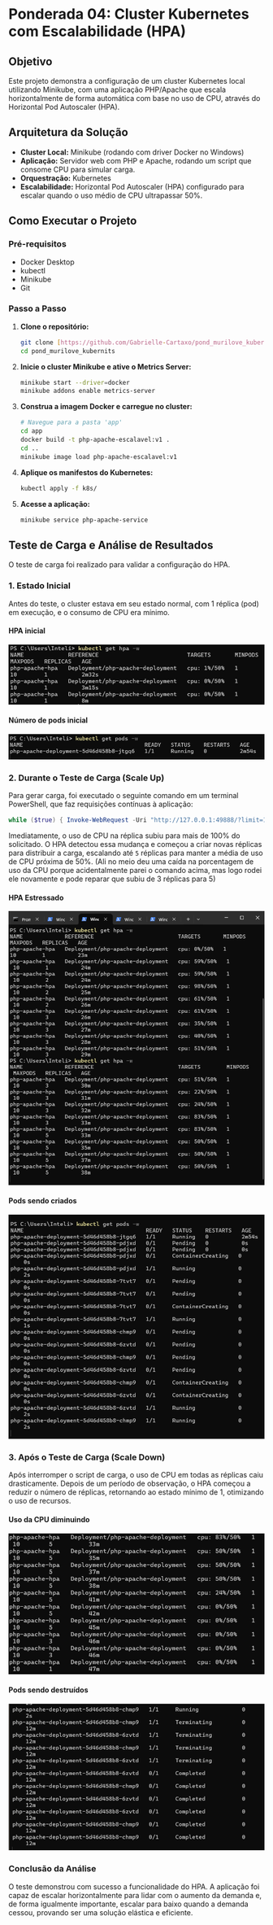 # Ponderada 04: Cluster Kubernetes com Escalabilidade (HPA)

## Objetivo

Este projeto demonstra a configuração de um cluster Kubernetes local utilizando Minikube, com uma aplicação PHP/Apache que escala horizontalmente de forma automática com base no uso de CPU, através do Horizontal Pod Autoscaler (HPA).

## Arquitetura da Solução

* **Cluster Local:** Minikube (rodando com driver Docker no Windows)
* **Aplicação:** Servidor web com PHP e Apache, rodando um script que consome CPU para simular carga.
* **Orquestração:** Kubernetes
* **Escalabilidade:** Horizontal Pod Autoscaler (HPA) configurado para escalar quando o uso médio de CPU ultrapassar 50%.

## Como Executar o Projeto

### Pré-requisitos

* Docker Desktop
* kubectl
* Minikube
* Git

### Passo a Passo

1.  **Clone o repositório:**
    ```bash
    git clone [https://github.com/Gabrielle-Cartaxo/pond_murilove_kubernits](https://github.com/Gabrielle-Cartaxo/pond_murilove_kubernits)
    cd pond_murilove_kubernits
    ```

2.  **Inicie o cluster Minikube e ative o Metrics Server:**
    ```bash
    minikube start --driver=docker
    minikube addons enable metrics-server
    ```

3.  **Construa a imagem Docker e carregue no cluster:**
    ```bash
    # Navegue para a pasta 'app'
    cd app
    docker build -t php-apache-escalavel:v1 .
    cd ..
    minikube image load php-apache-escalavel:v1
    ```

4.  **Aplique os manifestos do Kubernetes:**
    ```bash
    kubectl apply -f k8s/
    ```

5.  **Acesse a aplicação:**
    ```bash
    minikube service php-apache-service
    ```

## Teste de Carga e Análise de Resultados

O teste de carga foi realizado para validar a configuração do HPA.

### 1. Estado Inicial

Antes do teste, o cluster estava em seu estado normal, com 1 réplica (pod) em execução, e o consumo de CPU era mínimo.

#### HPA inicial

<div align= "center">

![hpa inicial](static/hpa%20inicial.png)

</div>

#### Número de pods inicial

<div align= "center">

![pods inicial](static/pods%20inicial.png)

</div>


### 2. Durante o Teste de Carga (Scale Up)

Para gerar carga, foi executado o seguinte comando em um terminal PowerShell, que faz requisições contínuas à aplicação:

```powershell
while ($true) { Invoke-WebRequest -Uri "http://127.0.0.1:49888/?limit=100000" }
```

Imediatamente, o uso de CPU na réplica subiu para mais de 100% do solicitado. O HPA detectou essa mudança e começou a criar novas réplicas para distribuir a carga, escalando até `5` réplicas para manter a média de uso de CPU próxima de 50%.
(Ali no meio deu uma caída na porcentagem de uso da CPU porque acidentalmente parei o comando acima, mas logo rodei ele novamente e pode reparar que subiu de 3 réplicas para 5)

#### HPA Estressado 

<div align= "center">

![hpa estressado](static/hpa-estressado.png)

</div>

#### Pods sendo criados

<div align= "center">

![hpa estressado](static/pods%20criados.png)

</div>


### 3. Após o Teste de Carga (Scale Down)

Após interromper o script de carga, o uso de CPU em todas as réplicas caiu drasticamente. Depois de um período de observação, o HPA começou a reduzir o número de réplicas, retornando ao estado mínimo de 1, otimizando o uso de recursos.

#### Uso da CPU diminuindo

<div align= "center">

![hpa estressado](static/hpa-relaxando.png)

</div>

#### Pods sendo destruídos

<div align= "center">

![hpa estressado](static/pods%20deletados.png)

</div>

### Conclusão da Análise

O teste demonstrou com sucesso a funcionalidade do HPA. A aplicação foi capaz de escalar horizontalmente para lidar com o aumento da demanda e, de forma igualmente importante, escalar para baixo quando a demanda cessou, provando ser uma solução elástica e eficiente.